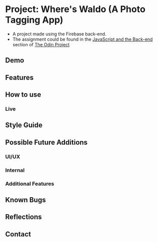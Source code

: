# Project: Where's Waldo (A Photo Tagging App)

- A project made using the Firebase back-end.
- The assignment could be found in the [JavaScript and the Back-end](https://www.theodinproject.com/lessons/node-path-javascript-where-s-waldo-a-photo-tagging-app) section of [The Odin Project](https://www.theodinproject.com/)

## Demo
## Features
## How to use
### Live
## Style Guide
## Possible Future Additions
### UI/UX
### Internal
### Additional Features
## Known Bugs
## Reflections
## Contact

